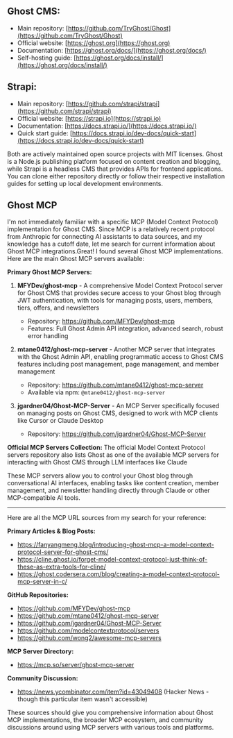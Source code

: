 ## **Ghost CMS:**

- Main repository: [https://github.com/TryGhost/Ghost](https://github.com/TryGhost/Ghost)
- Official website: [https://ghost.org](https://ghost.org)
- Documentation: [https://ghost.org/docs/](https://ghost.org/docs/)
- Self-hosting guide: [https://ghost.org/docs/install/](https://ghost.org/docs/install/)

## **Strapi:**

- Main repository: [https://github.com/strapi/strapi](https://github.com/strapi/strapi)
- Official website: [https://strapi.io](https://strapi.io)
- Documentation: [https://docs.strapi.io/](https://docs.strapi.io/)
- Quick start guide: [https://docs.strapi.io/dev-docs/quick-start](https://docs.strapi.io/dev-docs/quick-start)

Both are actively maintained open source projects with MIT licenses. Ghost is a Node.js publishing platform focused on content creation and blogging, while Strapi is a headless CMS that provides APIs for frontend applications. You can clone either repository directly or follow their respective installation guides for setting up local development environments.

## Ghost MCP

I'm not immediately familiar with a specific MCP (Model Context Protocol) implementation for Ghost CMS. Since MCP is a relatively recent protocol from Anthropic for connecting AI assistants to data sources, and my knowledge has a cutoff date, let me search for current information about Ghost MCP integrations.Great! I found several Ghost MCP implementations. Here are the main Ghost MCP servers available:

**Primary Ghost MCP Servers:**

1. **MFYDev/ghost-mcp** - A comprehensive Model Context Protocol server for Ghost CMS that provides secure access to your Ghost blog through JWT authentication, with tools for managing posts, users, members, tiers, offers, and newsletters
    
    - Repository: https://github.com/MFYDev/ghost-mcp
    - Features: Full Ghost Admin API integration, advanced search, robust error handling
2. **mtane0412/ghost-mcp-server** - Another MCP server that integrates with the Ghost Admin API, enabling programmatic access to Ghost CMS features including post management, page management, and member management
    
    - Repository: https://github.com/mtane0412/ghost-mcp-server
    - Available via npm: `@mtane0412/ghost-mcp-server`
3. **jgardner04/Ghost-MCP-Server** - An MCP Server specifically focused on managing posts on Ghost CMS, designed to work with MCP clients like Cursor or Claude Desktop
    
    - Repository: https://github.com/jgardner04/Ghost-MCP-Server

**Official MCP Servers Collection:** The official Model Context Protocol servers repository also lists Ghost as one of the available MCP servers for interacting with Ghost CMS through LLM interfaces like Claude

These MCP servers allow you to control your Ghost blog through conversational AI interfaces, enabling tasks like content creation, member management, and newsletter handling directly through Claude or other MCP-compatible AI tools.

---
Here are all the MCP URL sources from my search for your reference:

**Primary Articles & Blog Posts:**

- https://fanyangmeng.blog/introducing-ghost-mcp-a-model-context-protocol-server-for-ghost-cms/
- https://cline.ghost.io/forget-model-context-protocol-just-think-of-these-as-extra-tools-for-cline/
- https://ghost.codersera.com/blog/creating-a-model-context-protocol-mcp-server-in-c/

**GitHub Repositories:**

- https://github.com/MFYDev/ghost-mcp
- https://github.com/mtane0412/ghost-mcp-server
- https://github.com/jgardner04/Ghost-MCP-Server
- https://github.com/modelcontextprotocol/servers
- https://github.com/wong2/awesome-mcp-servers

**MCP Server Directory:**

- https://mcp.so/server/ghost-mcp-server

**Community Discussion:**

- https://news.ycombinator.com/item?id=43049408 (Hacker News - though this particular item wasn't accessible)

These sources should give you comprehensive information about Ghost MCP implementations, the broader MCP ecosystem, and community discussions around using MCP servers with various tools and platforms.